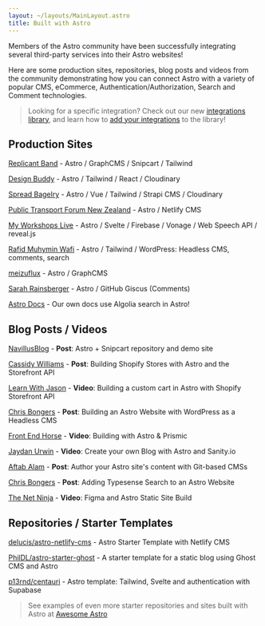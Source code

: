 ```yaml
---
layout: ~/layouts/MainLayout.astro
title: Built with Astro
---
```


Members of the Astro community have been successfully integrating several third-party services into their Astro websites!

Here are some production sites, repositories, blog posts and videos from the community demonstrating how you can connect Astro with a variety of popular CMS, eCommerce, Authentication/Authorization, Search and Comment technologies.

> Looking for a specific integration? Check out our new [integrations library](https://astro.build/integrations), and learn how to [add your integrations](/en/guides/publish-to-npm/#integrations-library) to the library!

## Production Sites

[Replicant Band](https://replicant.band) - Astro / GraphCMS / Snipcart / Tailwind

[Design Buddy](https://design-buddy.netlify.app) - Astro / Tailwind / React / Cloudinary

[Spread Bagelry](https://spreadbagelry.com) - Astro / Vue / Tailwind / Strapi CMS / Cloudinary

[Public Transport Forum New Zealand](https://publictransportforum.nz/articles) - Astro / Netlify CMS

[My Workshops Live](https://myworkshops.live) - Astro / Svelte / Firebase / Vonage / Web Speech API / reveal.js

[Rafid Muhymin Wafi](https://softhardsystem.com/) -  Astro / Tailwind / WordPress: Headless CMS, comments, search

[meizuflux](https://meizuflux.com) - Astro / GraphCMS

[Sarah Rainsberger](https://www.rainsberger.ca/) - Astro / GitHub Giscus (Comments)


[Astro Docs](https://github.com/withastro/docs) - Our own docs use Algolia search in Astro!


## Blog Posts / Videos

[NavillusBlog](https://navillus.dev/blog/astro-plus-snipcart) - **Post**: Astro + Snipcart repository and demo site

[Cassidy Williams](https://www.netlify.com/blog/2021/07/23/build-a-modern-shopping-site-with-astro-and-serverless-functions/) - **Post**: Building Shopify Stores with Astro and the Storefront API

[Learn With Jason](https://youtube.com/watch?v=FJOJmKFngLI) - **Video**: Building a custom cart in Astro with Shopify Storefront API

[Chris Bongers](https://blog.openreplay.com/building-an-astro-website-with-wordpress-as-a-headless-cms) - **Post**: Building an Astro Website with WordPress as a Headless CMS

[Front End Horse](https://www.youtube.com/watch?v=qFUfuDSLdxM) - **Video**: Building with Astro & Prismic

[Jaydan Urwin](https://www.youtube.com/watch?v=-jAWLTfsSQw) - **Video**: Create your own Blog with Astro and Sanity.io

[Aftab Alam](https://aalam.vercel.app/blog/astro-and-git-cms-netlify) - **Post**: Author your Astro site's content with Git-based CMSs

[Chris Bongers](https://aviyel.com/post/1006/adding-typesense-search-to-an-astro-static-generated-website) - **Post**: Adding Typesense Search to an Astro Website

[The Net Ninja](https://www.youtube.com/playlist?list=PL4cUxeGkcC9hZm9NYpd4G-jhoeEk0ls--) - **Video**: Figma and Astro Static Site Build

## Repositories / Starter Templates

[delucis/astro-netlify-cms](https://github.com/delucis/astro-netlify-cms/) - Astro Starter Template with Netlify CMS

[PhilDL/astro-starter-ghost](https://github.com/PhilDL/astro-starter-ghost) - A starter template for a static blog using Ghost CMS and Astro

[p13rnd/centauri](https://github.com/p13rnd/centauri) - Astro template: Tailwind, Svelte and authentication with Supabase


> See examples of even more starter repositories and sites built with Astro at [Awesome Astro](https://github.com/one-aalam/awesome-astro#%E2%84%B9%EF%B8%8F-repositoriesstarter-kitscomponents)
